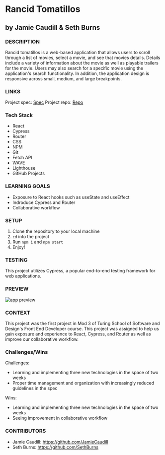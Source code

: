 # Rancid Tomatillos

## by Jamie Caudill & Seth Burns

### DESCRIPTION

Rancid tomatillos is a web-based application that allows users to scroll through a list of movies, select a movie, and see that movies details. Details include a variety of information about the movie as well as playable trailers for the movie. Users may also search for a specific movie using the application's search functionality. In addition, the application design is responsive across small, medium, and large breakpoints.

### LINKS

Project spec: [Spec](https://frontend.turing.edu/projects/module-3/rancid-tomatillos-v3.html)
Project repo: [Repo](https://github.com/SethBurns/rancid-tomatillos)

### Tech Stack

- React
- Cypress
- Router
- CSS
- NPM
- Git
- Fetch API
- WAVE
- Lighthouse
- GitHub Projects

### LEARNING GOALS

- Exposure to React hooks such as useState and useEffect
- Indroduce Cypress and Router
- Collaborative workflow

### SETUP

1. Clone the repository to your local machine
1. `cd` into the project
1. Run `npm i` and `npm start`
1. Enjoy!

### TESTING

This project utilizes Cypress, a popular end-to-end testing framework for web applications.


### PREVIEW

![app preview](https://media.giphy.com/media/v1.Y2lkPTc5MGI3NjExYzRtcXczOTl0ZDRlZXA1cHc0ZHVvb2IzbWJ1aHBxM3luamo4bGVldiZlcD12MV9pbnRlcm5hbF9naWZfYnlfaWQmY3Q9Zw/CNIqFYFIwzG1XF5yMN/giphy.gif)

### CONTEXT

This project was the first project in Mod 3 of Turing School of Software and Design's Front End Developer course. This project was assigned to help us gain exposure and experience to React, Cypress, and Router as well as improve our collaborative workflow. 

### Challenges/Wins

Challenges:

- Learning and implementing three new technologies in the space of two weeks
- Proper time management and organization with increasingly reduced guidelines in the spec

Wins:

- Learning and implementing three new technologies in the space of two weeks 
- Seeing improvement in collaborative workflow 

### CONTRIBUTORS

- Jamie Caudill: <https://github.com/JamieCaudill>
- Seth Burns: <https://github.com/SethBurns>
